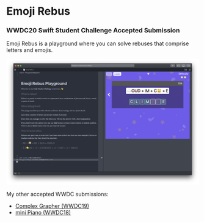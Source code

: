 # Emoji Rebus

### WWDC20 Swift Student Challenge Accepted Submission

Emoji Rebus is a playground where you can solve rebuses that comprise letters and emojis.

![Screenshot](https://github.com/mcichecki/emoji-rebus/blob/master/screenshot.png)

My other accepted WWDC submissions:
* [Complex Grapher (WWDC19)](https://github.com/mcichecki/complex-grapher)
* [mini Piano (WWDC18)](https://github.com/mcichecki/mini-piano)
